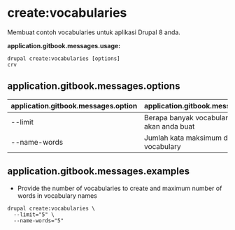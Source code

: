 # create:vocabularies
Membuat contoh vocabularies untuk aplikasi Drupal 8 anda.

**application.gitbook.messages.usage:**
```
drupal create:vocabularies [options]
crv
```

## application.gitbook.messages.options
application.gitbook.messages.option | application.gitbook.messages.details
-------|-------------
--limit | Berapa banyak vocabularies yang akan anda buat
--name-words | Jumlah kata maksimum dalam nama vocabulary

## application.gitbook.messages.examples
* Provide the number of vocabularies to create and maximum number of words in vocabulary names
```
drupal create:vocabularies \
  --limit="5" \
  --name-words="5"
```
